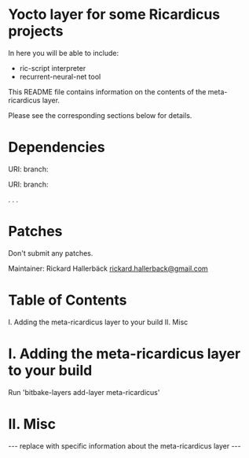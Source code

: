 Yocto layer for some Ricardicus projects
========================================

In here you will be able to include:
  * ric-script interpreter
  * recurrent-neural-net tool


This README file contains information on the contents of the meta-ricardicus layer.

Please see the corresponding sections below for details.

Dependencies
============

  URI: <first dependency>
  branch: <branch name>

  URI: <second dependency>
  branch: <branch name>

  .
  .
  .

Patches
=======

Don't submit any patches.

Maintainer: Rickard Hallerbäck <rickard.hallerback@gmail.com>

Table of Contents
=================

  I. Adding the meta-ricardicus layer to your build
 II. Misc


I. Adding the meta-ricardicus layer to your build
=================================================

Run 'bitbake-layers add-layer meta-ricardicus'

II. Misc
========

--- replace with specific information about the meta-ricardicus layer ---
